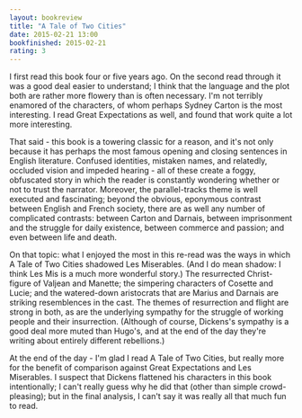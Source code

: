 ```yaml
---
layout: bookreview
title: "A Tale of Two Cities"
date: 2015-02-21 13:00
bookfinished: 2015-02-21
rating: 3
---
```


I first read this book four or five years ago.  On the second read through it was a good deal easier to understand; I think that the language and the plot both are rather more flowery than is often necessary.  I'm not terribly enamored of the characters, of whom perhaps Sydney Carton is the most interesting.  I read Great Expectations as well, and found that work quite a lot more interesting.



That said - this book is a towering classic for a reason, and it's not only because it has perhaps the most famous opening and closing sentences in English literature.  Confused identities, mistaken names, and relatedly, occluded vision and impeded hearing - all of these create a foggy, obfuscated story in which the reader is constantly wondering whether or not to trust the narrator.  Moreover, the parallel-tracks theme is well executed and fascinating; beyond the obvious, eponymous contrast between English and French society, there are as well any number of complicated contrasts: between Carton and Darnais, between imprisonment and the struggle for daily existence, between commerce and passion; and even between life and death.



On that topic: what I enjoyed the most in this re-read was the ways in which A Tale of Two Cities shadowed Les Miserables.  (And I do mean shadow: I think Les Mis is a much more wonderful story.)  The resurrected Christ-figure of Valjean and Manette; the simpering characters of Cosette and Lucie; and the watered-down aristocrats that are Marius and Darnais are striking resemblences in the cast.  The themes of resurrection and flight are strong in both, as are the underlying sympathy for the struggle of working people and their insurrection.  (Although of course, Dickens's sympathy is a good deal more muted than Hugo's, and at the end of the day they're writing about entirely different rebellions.)



At the end of the day - I'm glad I read A Tale of Two Cities, but really more for the benefit of comparison against Great Expectations and Les Miserables.  I suspect that Dickens flattened his characters in this book intentionally; I can't really guess why he did that (other than simple crowd-pleasing); but in the final analysis, I can't say it was really all that much fun to read.